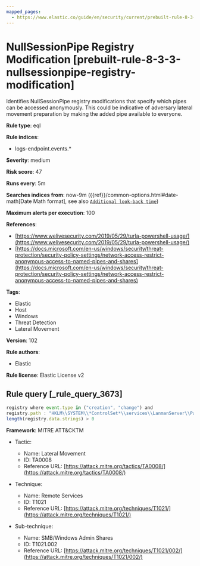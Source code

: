 ```yaml
---
mapped_pages:
  - https://www.elastic.co/guide/en/security/current/prebuilt-rule-8-3-3-nullsessionpipe-registry-modification.html
---
```


# NullSessionPipe Registry Modification [prebuilt-rule-8-3-3-nullsessionpipe-registry-modification]

Identifies NullSessionPipe registry modifications that specify which pipes can be accessed anonymously. This could be indicative of adversary lateral movement preparation by making the added pipe available to everyone.

**Rule type**: eql

**Rule indices**:

* logs-endpoint.events.*

**Severity**: medium

**Risk score**: 47

**Runs every**: 5m

**Searches indices from**: now-9m ({{ref}}/common-options.html#date-math[Date Math format], see also [`Additional look-back time`](docs-content://solutions/security/detect-and-alert/create-detection-rule.md#rule-schedule))

**Maximum alerts per execution**: 100

**References**:

* [https://www.welivesecurity.com/2019/05/29/turla-powershell-usage/](https://www.welivesecurity.com/2019/05/29/turla-powershell-usage/)
* [https://docs.microsoft.com/en-us/windows/security/threat-protection/security-policy-settings/network-access-restrict-anonymous-access-to-named-pipes-and-shares](https://docs.microsoft.com/en-us/windows/security/threat-protection/security-policy-settings/network-access-restrict-anonymous-access-to-named-pipes-and-shares)

**Tags**:

* Elastic
* Host
* Windows
* Threat Detection
* Lateral Movement

**Version**: 102

**Rule authors**:

* Elastic

**Rule license**: Elastic License v2

## Rule query [_rule_query_3673]

```js
registry where event.type in ("creation", "change") and
registry.path : "HKLM\\SYSTEM\\*ControlSet*\\services\\LanmanServer\\Parameters\\NullSessionPipes" and
length(registry.data.strings) > 0
```

**Framework**: MITRE ATT&CKTM

* Tactic:

    * Name: Lateral Movement
    * ID: TA0008
    * Reference URL: [https://attack.mitre.org/tactics/TA0008/](https://attack.mitre.org/tactics/TA0008/)

* Technique:

    * Name: Remote Services
    * ID: T1021
    * Reference URL: [https://attack.mitre.org/techniques/T1021/](https://attack.mitre.org/techniques/T1021/)

* Sub-technique:

    * Name: SMB/Windows Admin Shares
    * ID: T1021.002
    * Reference URL: [https://attack.mitre.org/techniques/T1021/002/](https://attack.mitre.org/techniques/T1021/002/)



